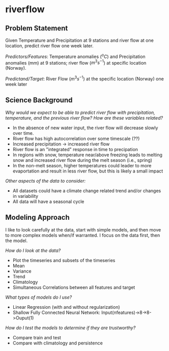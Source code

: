 # riverflow


## Problem Statement

Given Temperature and Precipitation at 9 stations and river flow at one location, predict river flow one week later.

*Predictors/Features*: Temperature anomalies (${^o}C$) and Precipitation anomalies (mm) at 9 stations; river flow ($m^{3}s^{-1}$) at specific location (Norway).

*Predictand/Target*: River Flow ($m^{3}s^{-1}$) at the specific location (Norway) one week later


## Science Background

*Why would we expect to be able to predict river flow with precipitation, temperature, and the previous river flow? How are these variables related?*

* In the absence of new water input, the river flow will decrease slowly over time. 
* River flow has high autocorrelation over some timescale (??)
* Increased precipitation -> increased river flow
* River flow is an "integrated" response in time to precipation
* In regions with snow, temperature near/above freezing leads to melting snow and increased river flow during the melt season (i.e., spring)
* In the non-melt season, higher temperatures could leader to more evaportation and result in less river flow, but this is likely a small impact 

*Other aspects of the data to consider:*

* All datasets could have a climate change related trend and/or changes in variability 
* All data will have a seasonal cycle

## Modeling Approach

I like to look carefully at the data, start with simple models, and then move to more complex models when/if warranted.  I focus on the data first, then the model.

*How do I look at the data?*
* Plot the timeseries and subsets of the timeseries
* Mean
* Variance
* Trend
* Climatology
* Simultaneous Correlations between all features and target

*What types of models do I use?*
* Linear Regression (with and without regularization) 
* Shallow Fully Connected Neural Network: Input(nfeatures)->8->8->Ouput(1)

*How do I test the models to determine if they are trustworthy?*
* Compare train and test
* Compare with climatology and persistence 

